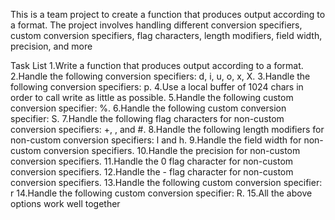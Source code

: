 This is a team project to create a function that produces output according to a format. The project involves handling different conversion specifiers, custom conversion specifiers, flag characters, length modifiers, field width, precision, and more

Task List
1.Write a function that produces output according to a format.
2.Handle the following conversion specifiers: d, i, u, o, x, X.
3.Handle the following conversion specifiers: p.
4.Use a local buffer of 1024 chars in order to call write as little as possible.
5.Handle the following custom conversion specifier: %.
6.Handle the following custom conversion specifier: S.
7.Handle the following flag characters for non-custom conversion specifiers: +, , and #.
8.Handle the following length modifiers for non-custom conversion specifiers: l and h.
9.Handle the field width for non-custom conversion specifiers.
10.Handle the precision for non-custom conversion specifiers.
11.Handle the 0 flag character for non-custom conversion specifiers.
12.Handle the - flag character for non-custom conversion specifiers.
13.Handle the following custom conversion specifier: r
14.Handle the following custom conversion specifier: R.
15.All the above options work well together
